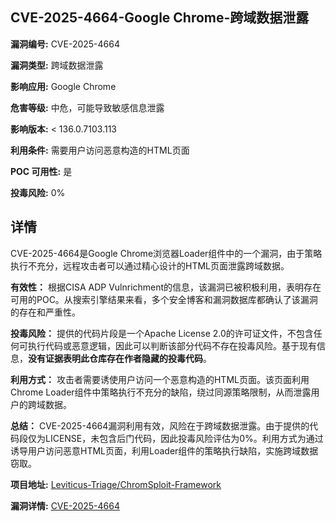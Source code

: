 ## CVE-2025-4664-Google Chrome-跨域数据泄露

**漏洞编号:** CVE-2025-4664

**漏洞类型:** 跨域数据泄露

**影响应用:** Google Chrome

**危害等级:** 中危，可能导致敏感信息泄露

**影响版本:** < 136.0.7103.113

**利用条件:** 需要用户访问恶意构造的HTML页面

**POC 可用性:** 是

**投毒风险:** 0%

## 详情

CVE-2025-4664是Google Chrome浏览器Loader组件中的一个漏洞，由于策略执行不充分，远程攻击者可以通过精心设计的HTML页面泄露跨域数据。

**有效性：**
根据CISA ADP Vulnrichment的信息，该漏洞已被积极利用，表明存在可用的POC。从搜索引擎结果来看，多个安全博客和漏洞数据库都确认了该漏洞的存在和严重性。

**投毒风险：**
提供的代码片段是一个Apache License 2.0的许可证文件，不包含任何可执行代码或恶意逻辑，因此可以判断该部分代码不存在投毒风险。基于现有信息，**没有证据表明此仓库存在作者隐藏的投毒代码**。

**利用方式：**
攻击者需要诱使用户访问一个恶意构造的HTML页面。该页面利用Chrome Loader组件中策略执行不充分的缺陷，绕过同源策略限制，从而泄露用户的跨域数据。

**总结：**
CVE-2025-4664漏洞利用有效，风险在于跨域数据泄露。由于提供的代码段仅为LICENSE，未包含后门代码，因此投毒风险评估为0%。利用方式为通过诱导用户访问恶意HTML页面，利用Loader组件的策略执行缺陷，实施跨域数据窃取。

**项目地址:** [Leviticus-Triage/ChromSploit-Framework](https://github.com/Leviticus-Triage/ChromSploit-Framework)

**漏洞详情:** [CVE-2025-4664](https://nvd.nist.gov/vuln/detail/CVE-2025-4664)